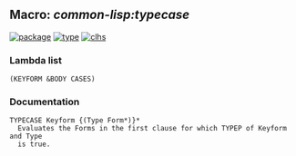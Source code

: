 ## Macro: ***common-lisp:typecase***
[![package](https://img.shields.io/badge/Package-COMMON--LISP-5f9ea0.svg?style=social&colorA=999999)](../) [![type](https://img.shields.io/badge/Type-Macro-5f9ea0.svg?style=social&colorA=999999)](../#macro) [![clhs](https://img.shields.io/badge/CLHS-TYPECASE-5f9ea0.svg?style=social&colorA=999999)](http://www.lispworks.com/documentation/HyperSpec/Body/m_tpcase.htm) 
### Lambda list
```
(KEYFORM &BODY CASES)
```
### Documentation
```
TYPECASE Keyform {(Type Form*)}*
  Evaluates the Forms in the first clause for which TYPEP of Keyform and Type
  is true.
```
